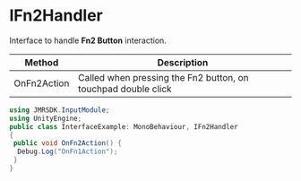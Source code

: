 # IFn2Handler

Interface to handle **Fn2 Button** interaction.

| Method      | Description                                                   |
| ----------- | ------------------------------------------------------------- |
| OnFn2Action | Called when pressing the Fn2 button, on touchpad double click |

```csharp
using JMRSDK.InputModule;
using UnityEngine;
public class InterfaceExample: MonoBehaviour, IFn2Handler
{
 public void OnFn2Action() {
  Debug.Log("OnFn1Action");
 }
}
```
